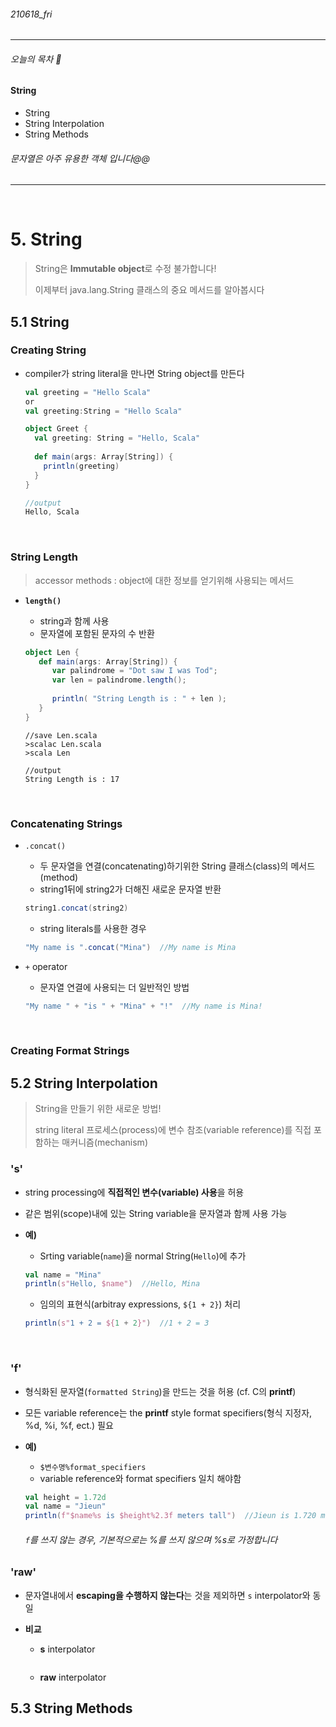###### 210618_fri

<hr>



###### 오늘의 목차 :deer:

#### String

- String
- String Interpolation
- String Methods

###### 문자열은 아주 유용한 객체 입니다@@

<hr>
<br>

# 5. String

> String은 **Immutable object**로 수정 불가합니다!
>
> 이제부터 java.lang.String 클래스의 중요 메서드를 알아봅시다

## 5.1 String

### Creating String

- compiler가 string literal을 만나면 String object를 만든다

  ```scala
  val greeting = "Hello Scala"
  or
  val greeting:String = "Hello Scala"
  ```

  ```scala
  object Greet {
    val greeting: String = "Hello, Scala"
    
    def main(args: Array[String]) {
      println(greeting)
    }
  }
  
  //output
  Hello, Scala
  ```

<br>

### String Length

> accessor methods : object에 대한 정보를 얻기위해 사용되는 메서드

- **`length()`**

  - string과 함께 사용
  - 문자열에 포함된 문자의 수 반환

  ```scala
  object Len {
     def main(args: Array[String]) {
        var palindrome = "Dot saw I was Tod";
        var len = palindrome.length();
        
        println( "String Length is : " + len );
     }
  }
  ```

  ```shell
  //save Len.scala
  >scalac Len.scala
  >scala Len
  ```

  ```shell
  //output
  String Length is : 17
  ```

<br>

### Concatenating Strings

- `.concat()`

  - 두 문자열을 연결(concatenating)하기위한 String 클래스(class)의 메서드(method)
  - string1뒤에 string2가 더해진 새로운 문자열 반환

  ```scala
  string1.concat(string2)
  ```

  - string literals를 사용한 경우

  ```scala
  "My name is ".concat("Mina")  //My name is Mina
  ```

- `+` operator

  - 문자열 연결에 사용되는 더 일반적인 방법

  ```scala
  "My name " + "is " + "Mina" + "!"  //My name is Mina!
  ```

<br>

### Creating Format Strings 





## 5.2 String Interpolation

> String을 만들기 위한 새로운 방법!
>
> string literal 프로세스(process)에 변수 참조(variable reference)를 직접 포함하는 매커니즘(mechanism)

### 's'

- string processing에 **직접적인 변수(variable) 사용**을 허용

- 같은 범위(scope)내에 있는 String variable을 문자열과 함께 사용 가능

- **예)**

  - Srting variable(`name`)을 normal String(`Hello`)에 추가

  ```scala
  val name = "Mina"
  println(s"Hello, $name")  //Hello, Mina
  ```

  - 임의의 표현식(arbitray expressions, `${1 + 2}`) 처리

  ```scala
  println(s"1 + 2 = ${1 + 2}")  //1 + 2 = 3
  ```

<br>

### 'f'

- 형식화된 문자열(`formatted String`)을 만드는 것을 허용 (cf. C의 **printf**)

- 모든 variable reference는  the **printf** style format specifiers(형식 지정자, %d, %i, %f, ect.) 필요

- **예)**

  - `$변수명%format_specifiers`
  - variable reference와 format specifiers 일치 해야함

  ```scala
  val height = 1.72d
  val name = "Jieun"
  println(f"$name%s is $height%2.3f meters tall")  //Jieun is 1.720 meters tall
  ```

  ###### `f`를 쓰지 않는 경우, 기본적으로는 %를 쓰지 않으며 %s로 가정합니다

### 'raw'

- 문자열내에서 **escaping을 수행하지 않는다**는 것을 제외하면 `s` interpolator와 동일

- **비교**

  - **s** interpolator

    ```scala
    ```

    

  - **raw** interpolator



## 5.3 String Methods

